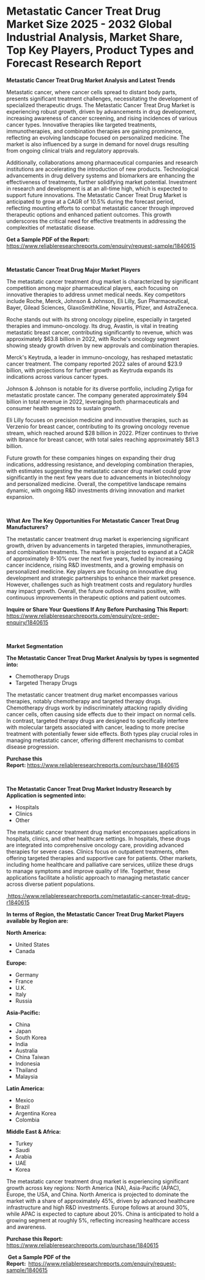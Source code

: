 <p><h1>Metastatic Cancer Treat Drug Market Size 2025 - 2032 Global Industrial Analysis, Market Share, Top Key Players, Product Types and Forecast Research Report</h1></p><p><strong>Metastatic Cancer Treat Drug Market Analysis and Latest Trends</strong></p>
<p><p>Metastatic cancer, where cancer cells spread to distant body parts, presents significant treatment challenges, necessitating the development of specialized therapeutic drugs. The Metastatic Cancer Treat Drug Market is experiencing robust growth, driven by advancements in drug development, increasing awareness of cancer screening, and rising incidences of various cancer types. Innovative therapies like targeted treatments, immunotherapies, and combination therapies are gaining prominence, reflecting an evolving landscape focused on personalized medicine. The market is also influenced by a surge in demand for novel drugs resulting from ongoing clinical trials and regulatory approvals.</p><p>Additionally, collaborations among pharmaceutical companies and research institutions are accelerating the introduction of new products. Technological advancements in drug delivery systems and biomarkers are enhancing the effectiveness of treatments, further solidifying market potential. Investment in research and development is at an all-time high, which is expected to support future innovations. The Metastatic Cancer Treat Drug Market is anticipated to grow at a CAGR of 10.5% during the forecast period, reflecting mounting efforts to combat metastatic cancer through improved therapeutic options and enhanced patient outcomes. This growth underscores the critical need for effective treatments in addressing the complexities of metastatic disease.</p></p>
<p><strong>Get a Sample PDF of the Report:&nbsp;</strong> <a href="https://www.reliableresearchreports.com/enquiry/request-sample/1840615?utm_campaign=3454&utm_medium=2&utm_source=Github&utm_content=ia&utm_term=19042025&utm_id=metastatic-cancer-treat-drug">https://www.reliableresearchreports.com/enquiry/request-sample/1840615</a></p>
<p>&nbsp;</p>
<p><strong>Metastatic Cancer Treat Drug Major Market Players</strong></p>
<p><p>The metastatic cancer treatment drug market is characterized by significant competition among major pharmaceutical players, each focusing on innovative therapies to address unmet medical needs. Key competitors include Roche, Merck, Johnson & Johnson, Eli Lilly, Sun Pharmaceutical, Bayer, Gilead Sciences, GlaxoSmithKline, Novartis, Pfizer, and AstraZeneca.</p><p>Roche stands out with its strong oncology pipeline, especially in targeted therapies and immuno-oncology. Its drug, Avastin, is vital in treating metastatic breast cancer, contributing significantly to revenue, which was approximately $63.8 billion in 2022, with Roche's oncology segment showing steady growth driven by new approvals and combination therapies.</p><p>Merck's Keytruda, a leader in immuno-oncology, has reshaped metastatic cancer treatment. The company reported 2022 sales of around $23.9 billion, with projections for further growth as Keytruda expands its indications across various cancer types.</p><p>Johnson & Johnson is notable for its diverse portfolio, including Zytiga for metastatic prostate cancer. The company generated approximately $94 billion in total revenue in 2022, leveraging both pharmaceuticals and consumer health segments to sustain growth.</p><p>Eli Lilly focuses on precision medicine and innovative therapies, such as Verzenio for breast cancer, contributing to its growing oncology revenue stream, which reached around $28 billion in 2022. Pfizer continues to thrive with Ibrance for breast cancer, with total sales reaching approximately $81.3 billion.</p><p>Future growth for these companies hinges on expanding their drug indications, addressing resistance, and developing combination therapies, with estimates suggesting the metastatic cancer drug market could grow significantly in the next few years due to advancements in biotechnology and personalized medicine. Overall, the competitive landscape remains dynamic, with ongoing R&D investments driving innovation and market expansion.</p></p>
<p>&nbsp;</p>
<p><strong>What Are The Key Opportunities For Metastatic Cancer Treat Drug Manufacturers?</strong></p>
<p><p>The metastatic cancer treatment drug market is experiencing significant growth, driven by advancements in targeted therapies, immunotherapies, and combination treatments. The market is projected to expand at a CAGR of approximately 8-10% over the next five years, fueled by increasing cancer incidence, rising R&D investments, and a growing emphasis on personalized medicine. Key players are focusing on innovative drug development and strategic partnerships to enhance their market presence. However, challenges such as high treatment costs and regulatory hurdles may impact growth. Overall, the future outlook remains positive, with continuous improvements in therapeutic options and patient outcomes.</p></p>
<p><strong>Inquire or Share Your Questions If Any Before Purchasing This Report:</strong> <a href="https://www.reliableresearchreports.com/enquiry/pre-order-enquiry/1840615?utm_campaign=3454&utm_medium=2&utm_source=Github&utm_content=ia&utm_term=19042025&utm_id=metastatic-cancer-treat-drug">https://www.reliableresearchreports.com/enquiry/pre-order-enquiry/1840615</a></p>
<p>&nbsp;</p>
<p><strong>Market Segmentation</strong></p>
<p><strong>The Metastatic Cancer Treat Drug Market Analysis by types is segmented into:</strong></p>
<p><ul><li>Chemotherapy Drugs</li><li>Targeted Therapy Drugs</li></ul></p>
<p><p>The metastatic cancer treatment drug market encompasses various therapies, notably chemotherapy and targeted therapy drugs. Chemotherapy drugs work by indiscriminately attacking rapidly dividing cancer cells, often causing side effects due to their impact on normal cells. In contrast, targeted therapy drugs are designed to specifically interfere with molecular targets associated with cancer, leading to more precise treatment with potentially fewer side effects. Both types play crucial roles in managing metastatic cancer, offering different mechanisms to combat disease progression.</p></p>
<p><strong>Purchase this Report:&nbsp;</strong><a href="https://www.reliableresearchreports.com/purchase/1840615?utm_campaign=3454&utm_medium=2&utm_source=Github&utm_content=ia&utm_term=19042025&utm_id=metastatic-cancer-treat-drug">https://www.reliableresearchreports.com/purchase/1840615</a></p>
<p>&nbsp;</p>
<p><strong>The Metastatic Cancer Treat Drug Market Industry Research by Application is segmented into:</strong></p>
<p><ul><li>Hospitals</li><li>Clinics</li><li>Other</li></ul></p>
<p><p>The metastatic cancer treatment drug market encompasses applications in hospitals, clinics, and other healthcare settings. In hospitals, these drugs are integrated into comprehensive oncology care, providing advanced therapies for severe cases. Clinics focus on outpatient treatments, often offering targeted therapies and supportive care for patients. Other markets, including home healthcare and palliative care services, utilize these drugs to manage symptoms and improve quality of life. Together, these applications facilitate a holistic approach to managing metastatic cancer across diverse patient populations.</p></p>
<p><a href="https://www.reliableresearchreports.com/metastatic-cancer-treat-drug-r1840615?utm_campaign=3454&utm_medium=2&utm_source=Github&utm_content=ia&utm_term=19042025&utm_id=metastatic-cancer-treat-drug">&nbsp;https://www.reliableresearchreports.com/metastatic-cancer-treat-drug-r1840615</a></p>
<p><strong>In terms of Region, the Metastatic Cancer Treat Drug Market Players available by Region are:</strong></p>
<p>
    <p> <strong> North America: </strong>
        <ul>
            <li>United States</li>
            <li>Canada</li>
        </ul>
        </p> 
    <p> <strong> Europe: </strong>
        <ul>
            <li>Germany</li>
            <li>France</li>
            <li>U.K.</li>
            <li>Italy</li>
            <li>Russia</li>
        </ul>
        </p> 
    <p> <strong> Asia-Pacific: </strong>
        <ul>
            <li>China</li>
            <li>Japan</li>
            <li>South Korea</li>
            <li>India</li>
            <li>Australia</li>
            <li>China Taiwan</li>
            <li>Indonesia</li>
            <li>Thailand</li>
            <li>Malaysia</li>
        </ul>
        </p> 
    <p> <strong> Latin America: </strong>
        <ul>
            <li>Mexico</li>
            <li>Brazil</li>
            <li>Argentina Korea</li>
            <li>Colombia</li>
        </ul>
        </p> 
    <p> <strong> Middle East & Africa: </strong>
        <ul>
            <li>Turkey</li>
            <li>Saudi</li>
            <li>Arabia</li>
            <li>UAE</li>
            <li>Korea</li>
        </ul>
    </p>
    </p>
<p><p>The metastatic cancer treatment drug market is experiencing significant growth across key regions: North America (NA), Asia-Pacific (APAC), Europe, the USA, and China. North America is projected to dominate the market with a share of approximately 45%, driven by advanced healthcare infrastructure and high R&D investments. Europe follows at around 30%, while APAC is expected to capture about 20%. China is anticipated to hold a growing segment at roughly 5%, reflecting increasing healthcare access and awareness.</p></p>
<p><strong>Purchase this Report: </strong><a href="https://www.reliableresearchreports.com/purchase/1840615?utm_campaign=3454&utm_medium=2&utm_source=Github&utm_content=ia&utm_term=19042025&utm_id=metastatic-cancer-treat-drug">https://www.reliableresearchreports.com/purchase/1840615</a></p>
<p>&nbsp;<strong>Get a Sample PDF of the Report:&nbsp;&nbsp;</strong><a href="https://www.reliableresearchreports.com/enquiry/request-sample/1840615?utm_campaign=3454&utm_medium=2&utm_source=Github&utm_content=ia&utm_term=19042025&utm_id=metastatic-cancer-treat-drug">https://www.reliableresearchreports.com/enquiry/request-sample/1840615</a></p>
<p><strong></strong></p>
<p><p></p><p></p><p></p></p>